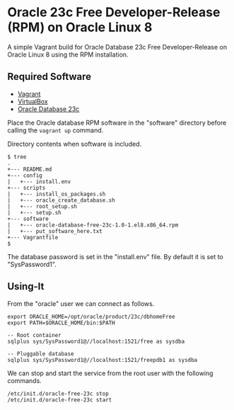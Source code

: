 # Oracle 23c Free Developer-Release (RPM) on Oracle Linux 8

A simple Vagrant build for Oracle Database 23c Free Developer-Release on Oracle Linux 8 using the RPM installation.

## Required Software

* [Vagrant](https://www.vagrantup.com/downloads.html)
* [VirtualBox](https://www.virtualbox.org/wiki/Downloads)
* [Oracle Database 23c](https://www.oracle.com/database/technologies/free-downloads.html)

Place the Oracle database RPM software in the "software" directory before calling the `vagrant up` command.

Directory contents when software is included.

```
$ tree
.
+--- README.md
+--- config
|   +--- install.env
+--- scripts
|   +--- install_os_packages.sh
|   +--- oracle_create_database.sh
|   +--- root_setup.sh
|   +--- setup.sh
+--- software
|   +--- oracle-database-free-23c-1.0-1.el8.x86_64.rpm
|   +--- put_software_here.txt
+--- Vagrantfile
$
```

The database password is set in the "install.env" file. By default it is set to "SysPassword1".

## Using-It

From the "oracle" user we can connect as follows.

```
export ORACLE_HOME=/opt/oracle/product/23c/dbhomeFree
export PATH=$ORACLE_HOME/bin:$PATH

-- Root container
sqlplus sys/SysPassword1@//localhost:1521/free as sysdba

-- Pluggable database
sqlplus sys/SysPassword1@//localhost:1521/freepdb1 as sysdba
```

We can stop and start the service from the root user with the following commands.

```
/etc/init.d/oracle-free-23c stop
/etc/init.d/oracle-free-23c start
```